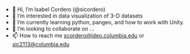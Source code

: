- 👋 Hi, I’m Isabel Cordero (@sicordero)
- 👀 I’m interested in data visualization of 3-D datasets
- 🌱 I’m currently learning python, pangeo, and how to work with Unity.
- 💞️ I’m looking to collaborate on ...
- 📫 How to reach me scordero@ldeo.columbia.edu or sic2113@columbia.edu

<!---
isabel-cordero/isabel-cordero is a ✨ special ✨ repository because its `README.md` (this file) appears on your GitHub profile.
You can click the Preview link to take a look at your changes.
--->
